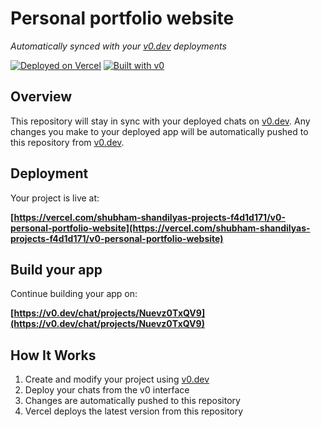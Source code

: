 # Personal portfolio website

*Automatically synced with your [v0.dev](https://v0.dev) deployments*

[![Deployed on Vercel](https://img.shields.io/badge/Deployed%20on-Vercel-black?style=for-the-badge&logo=vercel)](https://vercel.com/shubham-shandilyas-projects-f4d1d171/v0-personal-portfolio-website)
[![Built with v0](https://img.shields.io/badge/Built%20with-v0.dev-black?style=for-the-badge)](https://v0.dev/chat/projects/Nuevz0TxQV9)

## Overview

This repository will stay in sync with your deployed chats on [v0.dev](https://v0.dev).
Any changes you make to your deployed app will be automatically pushed to this repository from [v0.dev](https://v0.dev).

## Deployment

Your project is live at:

**[https://vercel.com/shubham-shandilyas-projects-f4d1d171/v0-personal-portfolio-website](https://vercel.com/shubham-shandilyas-projects-f4d1d171/v0-personal-portfolio-website)**

## Build your app

Continue building your app on:

**[https://v0.dev/chat/projects/Nuevz0TxQV9](https://v0.dev/chat/projects/Nuevz0TxQV9)**

## How It Works

1. Create and modify your project using [v0.dev](https://v0.dev)
2. Deploy your chats from the v0 interface
3. Changes are automatically pushed to this repository
4. Vercel deploys the latest version from this repository